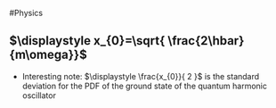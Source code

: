 #Physics 
## $\displaystyle x_{0}=\sqrt{ \frac{2\hbar}{m\omega}}$
* Interesting note: $\displaystyle \frac{x_{0}}{ 2 }$ is the standard deviation for the PDF of the ground state of the quantum harmonic oscillator